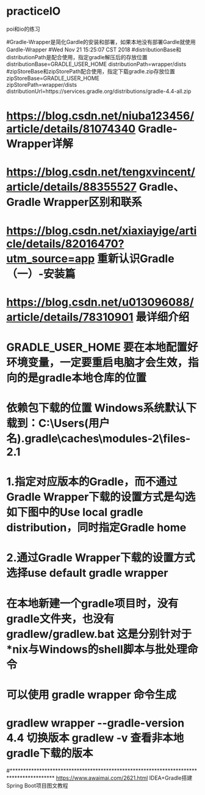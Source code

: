 # practiceIO
poi和io的练习


#Gradle-Wrapper是简化Gardle的安装和部署，如果本地没有部署Gardle就使用Gardle-Wrapper
#Wed Nov 21 15:25:07 CST 2018
#distributionBase和distributionPath是配合使用，指定gradle解压后的存放位置
distributionBase=GRADLE_USER_HOME
distributionPath=wrapper/dists
#zipStoreBase和zipStorePath配合使用，指定下载gradle.zip存放位置
zipStoreBase=GRADLE_USER_HOME  
zipStorePath=wrapper/dists
distributionUrl=https\://services.gradle.org/distributions/gradle-4.4-all.zip

# https://blog.csdn.net/niuba123456/article/details/81074340 Gradle-Wrapper详解
# https://blog.csdn.net/tengxvincent/article/details/88355527 Gradle、Gradle Wrapper区别和联系
# https://blog.csdn.net/xiaxiayige/article/details/82016470?utm_source=app 重新认识Gradle（一）-安装篇
# https://blog.csdn.net/u013096088/article/details/78310901 最详细介绍

# GRADLE_USER_HOME 要在本地配置好环境变量，一定要重启电脑才会生效，指向的是gradle本地仓库的位置
# 依赖包下载的位置 Windows系统默认下载到：C:\Users\(用户名)\.gradle\caches\modules-2\files-2.1

# 1.指定对应版本的Gradle，而不通过Gradle Wrapper下载的设置方式是勾选如下图中的Use local gradle distribution，同时指定Gradle home

# 2.通过Gradle Wrapper下载的设置方式 选择use default gradle wrapper

# 在本地新建一个gradle项目时，没有gradle文件夹，也没有gradlew/gradlew.bat 这是分别针对于*nix与Windows的shell脚本与批处理命令
# 可以使用 gradle wrapper 命令生成

# gradlew wrapper --gradle-version 4.4 切换版本  gradlew -v 查看非本地gradle下载的版本


#****************************************************************************************
https://www.awaimai.com/2621.html IDEA+Gradle搭建Spring Boot项目图文教程




